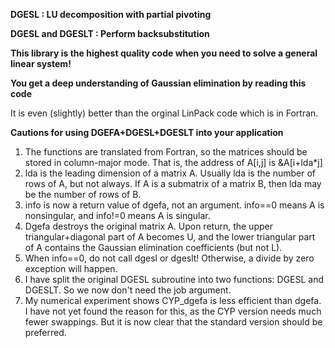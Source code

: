 **DGESL : LU decomposition with partial pivoting**

**DGESL and DGESLT : Perform backsubstitution**


**This library is the highest quality code when you need to solve a general linear system!**

**You get a deep understanding of Gaussian elimination by reading this code**

It is even (slightly) better than the orginal LinPack code which is in Fortran.

**Cautions for using DGEFA+DGESL+DGESLT into your application**
1) The functions are translated from Fortran, so the matrices should be stored in column-major mode. That is, the address of A[i,j] is &A[i+lda*j]
2) lda is the leading dimension of a matrix A. Usually lda is the number of rows of A, but not always. If A is a submatrix of a matrix B, then lda may be the number of rows of B.
3) info is now a return value of dgefa, not an argument. info==0 means A is nonsingular, and info!=0 means A is singular.
4) Dgefa destroys the original matrix A. Upon return, the upper triangular+diagonal part of A becomes U, and the lower triangular part of A contains the Gaussian elimination coefficients (but not L).
5) When info==0, do not call dgesl or dgeslt! Otherwise, a divide by zero exception will happen.
6) I have split the original DGESL subroutine into two functions: DGESL and DGESLT. So we now don't need the job argument.
7) My numerical experiment shows CYP_dgefa is less efficient than dgefa. I have not yet found the reason for this, as the CYP version needs much fewer swappings. But it is now clear that the standard version should be preferred.
   
